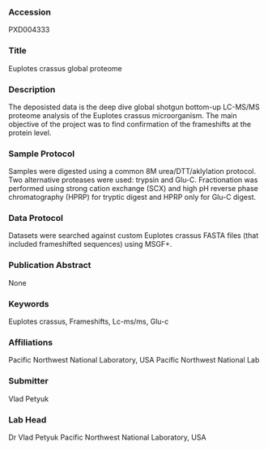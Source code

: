 ### Accession
PXD004333

### Title
Euplotes crassus global proteome

### Description
The deposisted data is the deep dive global shotgun bottom-up LC-MS/MS proteome analysis of the Euplotes crassus microorganism.  The main objective of the project was to find confirmation of the frameshifts at the protein level.

### Sample Protocol
Samples were digested using a common 8M urea/DTT/aklylation protocol. Two alternative proteases were used: trypsin and Glu-C. Fractionation was performed using strong cation exchange (SCX) and high pH reverse phase chromatography (HPRP) for tryptic digest and HPRP only for Glu-C digest.

### Data Protocol
Datasets were searched against custom Euplotes crassus FASTA files (that included frameshifted sequences) using MSGF+.

### Publication Abstract
None

### Keywords
Euplotes crassus, Frameshifts, Lc-ms/ms, Glu-c

### Affiliations
Pacific Northwest National Laboratory, USA
Pacific Northwest National Lab

### Submitter
Vlad Petyuk

### Lab Head
Dr Vlad Petyuk
Pacific Northwest National Laboratory, USA


